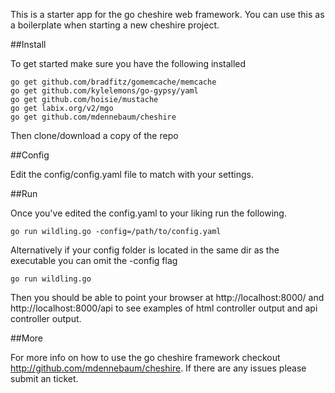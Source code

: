 This is a starter app for the go cheshire web framework. You can use this as a boilerplate when starting a new cheshire project. 

##Install

To get started make sure you have the following installed

```
go get github.com/bradfitz/gomemcache/memcache
go get github.com/kylelemons/go-gypsy/yaml
go get github.com/hoisie/mustache
go get labix.org/v2/mgo
go get github.com/mdennebaum/cheshire
```

Then clone/download a copy of the repo

##Config

Edit the config/config.yaml file to match with your settings.

##Run

Once you've edited the config.yaml to your liking run the following. 

```
go run wildling.go -config=/path/to/config.yaml
```

Alternatively if your config folder is located in the same dir as the executable you can omit the -config flag

```
go run wildling.go
```

Then you should be able to point your browser at http://localhost:8000/ and http://localhost:8000/api to see examples of html controller output and api controller output. 

##More

For more info on how to use the go cheshire framework checkout http://github.com/mdennebaum/cheshire. If there are any issues please submit an ticket. 

